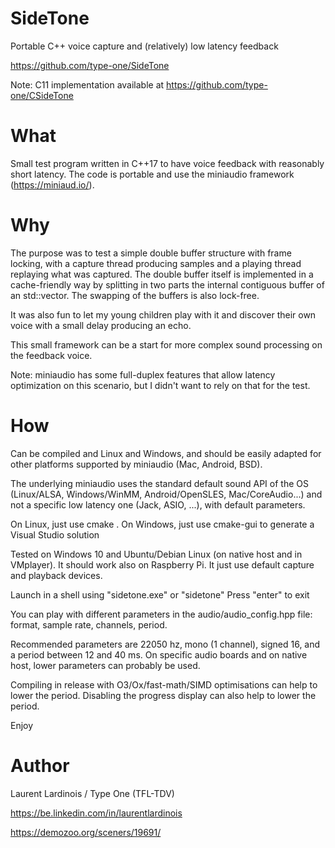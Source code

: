 # SideTone
Portable C++ voice capture and (relatively) low latency feedback

https://github.com/type-one/SideTone

Note: C11 implementation available at https://github.com/type-one/CSideTone

# What
Small test program written in C++17 to have voice feedback with reasonably short latency. 
The code is portable and use the miniaudio framework (https://miniaud.io/).

# Why
The purpose was to test a simple double buffer structure with frame locking, with a 
capture thread producing samples and a playing thread replaying what was captured.
The double buffer itself is implemented in a cache-friendly way by splitting in two parts
the internal contiguous buffer of an std::vector.  The swapping of the buffers is also 
lock-free.
 
It was also fun to let my young children play with it and discover their own voice with
a small delay producing an echo.

This small framework can be a start for more complex sound processing on the feedback voice.

Note: miniaudio has some full-duplex features that allow latency optimization on this 
scenario, but I didn't want to rely on that for the test.

# How
Can be compiled and Linux and Windows, and should be easily
adapted for other platforms supported by miniaudio (Mac, Android, BSD).

The underlying miniaudio uses the standard default sound API of the OS (Linux/ALSA, Windows/WinMM, 
Android/OpenSLES, Mac/CoreAudio...) and not a specific low latency one (Jack, ASIO, ...),
with default parameters.

On Linux, just use cmake .
On Windows, just use cmake-gui to generate a Visual Studio solution

Tested on Windows 10 and Ubuntu/Debian Linux (on native host and in VMplayer).
It should work also on Raspberry Pi.
It just use default capture and playback devices.

Launch in a shell using "sidetone.exe" or "sidetone"
Press "enter" to exit

You can play with different parameters in the audio/audio_config.hpp
file: format, sample rate, channels, period.

Recommended parameters are 22050 hz, mono (1 channel), signed 16, and a period between 
12 and 40 ms.  On specific audio boards and on native host, lower parameters can probably
be used.  

Compiling in release with O3/Ox/fast-math/SIMD optimisations can help to lower 
the period.  Disabling the progress display can also help to lower the period.

Enjoy

# Author
Laurent Lardinois / Type One (TFL-TDV)

https://be.linkedin.com/in/laurentlardinois

https://demozoo.org/sceners/19691/
